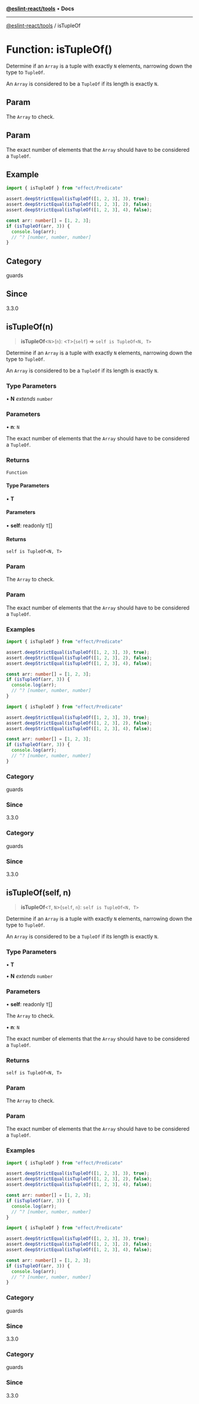 [**@eslint-react/tools**](../README.md) • **Docs**

***

[@eslint-react/tools](../README.md) / isTupleOf

# Function: isTupleOf()

Determine if an `Array` is a tuple with exactly `N` elements, narrowing down the type to `TupleOf`.

An `Array` is considered to be a `TupleOf` if its length is exactly `N`.

## Param

The `Array` to check.

## Param

The exact number of elements that the `Array` should have to be considered a `TupleOf`.

## Example

```ts
import { isTupleOf } from "effect/Predicate"

assert.deepStrictEqual(isTupleOf([1, 2, 3], 3), true);
assert.deepStrictEqual(isTupleOf([1, 2, 3], 2), false);
assert.deepStrictEqual(isTupleOf([1, 2, 3], 4), false);

const arr: number[] = [1, 2, 3];
if (isTupleOf(arr, 3)) {
  console.log(arr);
  // ^? [number, number, number]
}
```

## Category

guards

## Since

3.3.0

## isTupleOf(n)

> **isTupleOf**\<`N`\>(`n`): \<`T`\>(`self`) => `self is TupleOf<N, T>`

Determine if an `Array` is a tuple with exactly `N` elements, narrowing down the type to `TupleOf`.

An `Array` is considered to be a `TupleOf` if its length is exactly `N`.

### Type Parameters

• **N** *extends* `number`

### Parameters

• **n**: `N`

The exact number of elements that the `Array` should have to be considered a `TupleOf`.

### Returns

`Function`

#### Type Parameters

• **T**

#### Parameters

• **self**: readonly `T`[]

#### Returns

`self is TupleOf<N, T>`

### Param

The `Array` to check.

### Param

The exact number of elements that the `Array` should have to be considered a `TupleOf`.

### Examples

```ts
import { isTupleOf } from "effect/Predicate"

assert.deepStrictEqual(isTupleOf([1, 2, 3], 3), true);
assert.deepStrictEqual(isTupleOf([1, 2, 3], 2), false);
assert.deepStrictEqual(isTupleOf([1, 2, 3], 4), false);

const arr: number[] = [1, 2, 3];
if (isTupleOf(arr, 3)) {
  console.log(arr);
  // ^? [number, number, number]
}
```

```ts
import { isTupleOf } from "effect/Predicate"

assert.deepStrictEqual(isTupleOf([1, 2, 3], 3), true);
assert.deepStrictEqual(isTupleOf([1, 2, 3], 2), false);
assert.deepStrictEqual(isTupleOf([1, 2, 3], 4), false);

const arr: number[] = [1, 2, 3];
if (isTupleOf(arr, 3)) {
  console.log(arr);
  // ^? [number, number, number]
}
```

### Category

guards

### Since

3.3.0

### Category

guards

### Since

3.3.0

## isTupleOf(self, n)

> **isTupleOf**\<`T`, `N`\>(`self`, `n`): `self is TupleOf<N, T>`

Determine if an `Array` is a tuple with exactly `N` elements, narrowing down the type to `TupleOf`.

An `Array` is considered to be a `TupleOf` if its length is exactly `N`.

### Type Parameters

• **T**

• **N** *extends* `number`

### Parameters

• **self**: readonly `T`[]

The `Array` to check.

• **n**: `N`

The exact number of elements that the `Array` should have to be considered a `TupleOf`.

### Returns

`self is TupleOf<N, T>`

### Param

The `Array` to check.

### Param

The exact number of elements that the `Array` should have to be considered a `TupleOf`.

### Examples

```ts
import { isTupleOf } from "effect/Predicate"

assert.deepStrictEqual(isTupleOf([1, 2, 3], 3), true);
assert.deepStrictEqual(isTupleOf([1, 2, 3], 2), false);
assert.deepStrictEqual(isTupleOf([1, 2, 3], 4), false);

const arr: number[] = [1, 2, 3];
if (isTupleOf(arr, 3)) {
  console.log(arr);
  // ^? [number, number, number]
}
```

```ts
import { isTupleOf } from "effect/Predicate"

assert.deepStrictEqual(isTupleOf([1, 2, 3], 3), true);
assert.deepStrictEqual(isTupleOf([1, 2, 3], 2), false);
assert.deepStrictEqual(isTupleOf([1, 2, 3], 4), false);

const arr: number[] = [1, 2, 3];
if (isTupleOf(arr, 3)) {
  console.log(arr);
  // ^? [number, number, number]
}
```

### Category

guards

### Since

3.3.0

### Category

guards

### Since

3.3.0
